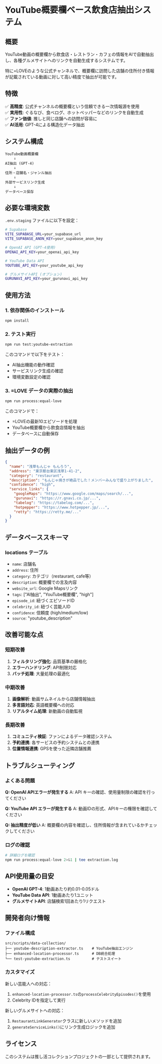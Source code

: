 # YouTube概要欄ベース飲食店抽出システム

## 概要

YouTube動画の概要欄から飲食店・レストラン・カフェの情報をAIで自動抽出し、各種グルメサイトへのリンクを自動生成するシステムです。

特に=LOVEのような公式チャンネルで、概要欄に訪問した店舗の住所付き情報が記載されている動画に対して高い精度で抽出が可能です。

## 特徴

✅ **高精度**: 公式チャンネルの概要欄という信頼できる一次情報源を使用  
✅ **実用性**: ぐるなび、食べログ、ホットペッパーなどのリンクを自動生成  
✅ **ファン価値**: 推しと同じ店舗への訪問が容易に  
✅ **AI活用**: GPT-4による構造化データ抽出  

## システム構成

```
YouTube動画概要欄 
    ↓ 
AI抽出 (GPT-4)
    ↓
住所・店舗名・ジャンル抽出
    ↓
外部サービスリンク生成
    ↓
データベース保存
```

## 必要な環境変数

`.env.staging` ファイルに以下を設定：

```bash
# Supabase
VITE_SUPABASE_URL=your_supabase_url
VITE_SUPABASE_ANON_KEY=your_supabase_anon_key

# OpenAI API (GPT-4使用)
OPENAI_API_KEY=your_openai_api_key

# YouTube Data API
YOUTUBE_API_KEY=your_youtube_api_key

# グルメサイトAPI (オプション)
GURUNAVI_API_KEY=your_gurunavi_api_key
```

## 使用方法

### 1. 依存関係のインストール

```bash
npm install
```

### 2. テスト実行

```bash
npm run test:youtube-extraction
```

このコマンドで以下をテスト：
- AI抽出機能の動作確認
- サービスリンク生成の確認
- 環境変数設定の確認

### 3. =LOVE データの実際の抽出

```bash
npm run process:equal-love
```

このコマンドで：
- =LOVEの最新10エピソードを処理
- YouTube概要欄から飲食店情報を抽出
- データベースに自動保存

## 抽出データの例

```json
{
  "name": "浅草もんじゃ もんろう",
  "address": "東京都台東区浅草1-41-2", 
  "category": "restaurant",
  "description": "もんじゃ焼きが絶品でした！メンバーみんなで盛り上がりました",
  "confidence": "high",
  "service_links": {
    "googleMaps": "https://www.google.com/maps/search/...",
    "gurunavi": "https://r.gnavi.co.jp/...",
    "tabelog": "https://tabelog.com/...",
    "hotpepper": "https://www.hotpepper.jp/...",
    "retty": "https://retty.me/..."
  }
}
```

## データベーススキーマ

### locations テーブル
- `name`: 店舗名
- `address`: 住所
- `category`: カテゴリ（restaurant, cafe等）
- `description`: 概要欄での言及内容
- `website_url`: Google Mapsリンク
- `tags`: ["AI抽出", "YouTube概要欄", "high"]
- `episode_id`: 紐づくエピソードID
- `celebrity_id`: 紐づく芸能人ID
- `confidence`: 信頼度 (high/medium/low)
- `source`: "youtube_description"

## 改善可能な点

### 短期改善
1. **フィルタリング強化**: 品質基準の厳格化
2. **エラーハンドリング**: API制限対応
3. **バッチ処理**: 大量処理の最適化

### 中期改善
1. **画像解析**: 動画サムネイルから店舗情報抽出
2. **多言語対応**: 英語概要欄への対応
3. **リアルタイム処理**: 新動画の自動監視

### 長期改善
1. **コミュニティ検証**: ファンによるデータ確認システム
2. **予約連携**: 各サービスの予約システムとの連携
3. **位置情報連携**: GPSを使った近隣店舗推薦

## トラブルシューティング

### よくある問題

**Q: OpenAI APIエラーが発生する**
A: API キーの確認、使用量制限の確認を行ってください

**Q: YouTube API エラーが発生する**
A: 動画IDの形式、APIキーの権限を確認してください

**Q: 抽出精度が低い**
A: 概要欄の内容を確認し、住所情報が含まれているかチェックしてください

### ログの確認

```bash
# 詳細ログを確認
npm run process:equal-love 2>&1 | tee extraction.log
```

## API使用量の目安

- **OpenAI GPT-4**: 1動画あたり約0.01-0.05ドル
- **YouTube Data API**: 1動画あたり1ユニット
- **グルメサイトAPI**: 店舗検索1回あたり1リクエスト

## 開発者向け情報

### ファイル構成

```
src/scripts/data-collection/
├── youtube-description-extractor.ts    # YouTube抽出エンジン
├── enhanced-location-processor.ts      # DB統合処理
└── test-youtube-extraction.ts          # テストスイート
```

### カスタマイズ

新しい芸能人への対応：
1. `enhanced-location-processor.ts`の`processCelebrityEpisodes()`を使用
2. Celebrity IDを指定して実行

新しいグルメサイトへの対応：
1. `RestaurantLinkGenerator`クラスに新しいメソッドを追加
2. `generateServiceLinks()`にリンク生成ロジックを追加

## ライセンス

このシステムは推し活コレクションプロジェクトの一部として提供されます。